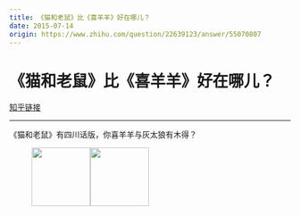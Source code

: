 ```yaml
---
title: 《猫和老鼠》比《喜羊羊》好在哪儿？
date: 2015-07-14
origin: https://www.zhihu.com/question/22639123/answer/55070807
---
```

# 《猫和老鼠》比《喜羊羊》好在哪儿？

[知乎链接](https://www.zhihu.com/question/22639123/answer/55070807)

---------

<span class="RichText ztext CopyrightRichText-richText" itemprop="text"><p>《猫和老鼠》有四川话版，你喜羊羊与灰太狼有木得？</p><figure><noscript><img src="https://pic1.zhimg.com/50/fd43cfe12f09c4daa30aefd3a5680027_hd.jpg?source=1940ef5c" data-rawwidth="105" data-rawheight="93" class="content_image" width="105"/></noscript><img src="https://pic1.zhimg.com/80/fd43cfe12f09c4daa30aefd3a5680027_720w.jpg?source=1940ef5c" data-rawwidth="105" data-rawheight="93" class="content_image lazy" width="105" data-actualsrc="https://pic1.zhimg.com/50/fd43cfe12f09c4daa30aefd3a5680027_hd.jpg?source=1940ef5c" data-lazy-status="ok"></figure></span>